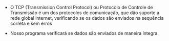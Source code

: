 * O TCP (Transmission Control Protocol) ou Protocolo de Controle de Transmissão é um
dos protocolos de comunicação, que dão suporte a rede global internet, verificando
se os dados são enviados na sequência correta e sem erros

* Nosso programa verificará se dados são enviados de maneira íntegra
